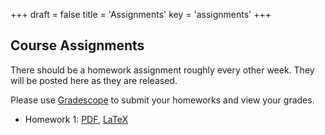 +++
draft = false
title = 'Assignments'
key = 'assignments'
+++

## Course Assignments

There should be a homework assignment roughly every other week.  They will be posted here as they are released.

Please use [Gradescope](https://www.gradescope.com) to submit your homeworks and view your grades.

- Homework 1: [PDF](Homeworks/hw1.pdf), [LaTeX](Homeworks/hw1.tex)